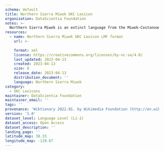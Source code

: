 ```yaml
---
schema: default
title: Northern Sierra Miwok UKC Lexicon
organization: DataScientia Foundation
notes: >-
  Northern Sierra Miwok is an extinct language from the Miwok-Costanoan family that used to be spoken in North America. The UKC Lexicon of Northern Sierra Miwok is represented as a lexico-semantic network. It consists of words, word senses, synsets, as well as sense-level and synset-level relationships
resources:
  - name: Northern Sierra Miwok UKC Lexicon LMF format
    url: >-
      
    format: xml
    license: https://creativecommons.org/licenses/by-nc-sa/4.0/
    last_updated: 2023-04-13
    created: 2023-04-13
    size: 0
    release_date: 2023-04-13
    distribution_document: ''
    language: Northern Sierra Miwok
category:
  - UKC Lexicons
maintainer: DataScientia Foundation
maintainer_email: ''
tags: ''
provenance: 'Wiktionary 2022.01. by Wikimedia Foundation (http://en.wiktionary.org); Princeton WordNet 2.1 by Princeton University (https://wordnet.princeton.edu)'
version: '1.0'
dataset_level: Language Level (L1-2)
dataset_access: Open Access
dataset_description: ''
landing_page: ''
latitude_map: 38.33
longitude_map: -120.67
---
```

